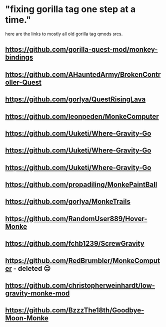 # "fixing gorilla tag one step at a time."

here are the links to mostly all old gorilla tag qmods srcs.

## https://github.com/gorilla-quest-mod/monkey-bindings

## https://github.com/AHauntedArmy/BrokenController-Quest

## https://github.com/gorlya/QuestRisingLava

## https://github.com/leonpeden/MonkeComputer

## https://github.com/Uuketi/Where-Gravity-Go

## https://github.com/Uuketi/Where-Gravity-Go

## https://github.com/Uuketi/Where-Gravity-Go

## https://github.com/propadiling/MonkePaintBall

## https://github.com/gorlya/MonkeTrails

## https://github.com/RandomUser889/Hover-Monke

## https://github.com/fchb1239/ScrewGravity

## https://github.com/RedBrumbler/MonkeComputer - deleted 😔

## https://github.com/christopherweinhardt/low-gravity-monke-mod

## https://github.com/BzzzThe18th/Goodbye-Moon-Monke
